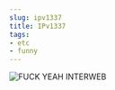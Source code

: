 ```yaml
---
slug: ipv1337  
title: IPv1337  
tags:  
- etc  
- funny  
---
```

  
![FUCK YEAH INTERWEB](http://cacavoladora.org/img/IP.jpg)  

